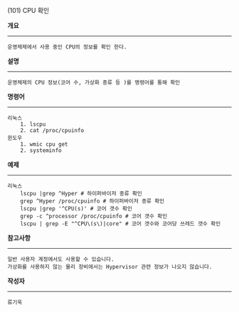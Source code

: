 (101) CPU 확인

**개요**
***
	운영체제에서 사용 중인 CPU의 정보를 확인 한다.

**설명**
- - -
	운영체제의 CPU 정보(코어 수, 가상화 종류 등 )를 명령어를 통해 확인


**명령어**
- - -
	리눅스
		1. lscpu
		2. cat /proc/cpuinfo
	윈도우
		1. wmic cpu get
		2. systeminfo


**예제**
- - -
	리눅스
		lscpu |grep ^Hyper # 하이퍼바이저 종류 확인
		grep ^Hyper /proc/cpuinfo # 하이퍼바이저 종류 확인
		lscpu |grep '^CPU(s)' # 코어 갯수 확인
		grep -c ^processor /proc/cpuinfo # 코어 갯수 확인
  		lscpu | grep -E "^CPU\(s\)|core" # 코어 갯수와 코어당 쓰레드 갯수 확인


**참고사항**
- - -
	일반 사용자 계정에서도 사용할 수 있습니다.
	가상화를 사용하지 않는 물리 장비에서는 Hypervisor 관련 정보가 나오지 않습니다.

**작성자**
- - -
	류기욱
